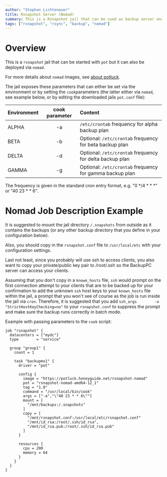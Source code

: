 ```yaml
---
author: "Stephan Lichtenauer"
title: Rsnapshot Server (Nomad)
summary: This is a Rsnapshot jail that can be used as backup server and be deployed via nomad.
tags: ["rsnapshot", "rsync", "backup", "nomad"]
---
```


# Overview

This is a ```rsnapshot``` jail that can be started with ```pot``` but it can also be deployed via ```nomad```.

For more details about ```nomad``` images, see [about potluck](https://potluck.honeyguide.net/micro/about-potluck/).

The jail exposes these parameters that can either be set via the environment or by setting the ```cook```parameters (the latter either via ```nomad```, see example below, or by editing the downloaded jails ```pot.conf``` file):

| Environment      | cook parameter     | Content      |
| :--------------- | :----------------: | :-----------|
| ALPHA       | -a              | ```/etc/crontab``` frequency for alpha backup plan |
| BETA       | -b              | Optional: ```/etc/crontab``` frequency for beta backup plan |
| DELTA       | -d              | Optional: ```/etc/crontab``` frequency for delta backup plan |
| GAMMA       | -g              | Optional: ```/etc/crontab``` frequency for gamma backup plan |

The frequency is given in the standard cron entry format, e.g. "0 */4 * * *" or "40 23 * * 6".


# Nomad Job Description Example

It is suggested to mount the jail directory ```/.snapshots``` from outside as it contains the backups (or any other backup directory that you define in your configuration below).

Also, you should copy in the ```rsnapshot.conf``` file to ```/usr/local/etc``` with your configuration settings. 

Last not least, since you probably will use ssh to access clients, you also want to copy your private/public key pair to /root/.ssh so the BackupPC server can access your clients.

Assuming that you don't copy in a ```known_hosts``` file, ```ssh``` would prompt on the first connection attempt to your clients that are to be backed up for your confirmation to add the unknown ```ssh``` host keys to your ```known_hosts``` file within the jail, a prompt that you won't see of course as the job is run inside the jail via ```cron```. Therefore, it is suggested that you add ```ssh_args        -o "StrictHostKeyChecking=no"``` to your ```rsnapshot.conf``` to suppress the prompt and make sure the backup runs correctly in batch mode.

Example with passing parameters to the ```cook``` script:

```
job "rsnapshot" {
  datacenters = ["mydc"]
  type        = "service"

  group "group1" {
    count = 1 

    task "backupmx1" {
      driver = "pot"

      config {
        image = "https://potluck.honeyguide.net/rsnapshot-nomad"
        pot = "rsnapshot-nomad-amd64-12_1"
        tag = "1.0"
        command = "/usr/local/bin/cook"
        args = ["-a","\"40 23 * * 6\""]
        mount = [
          "/mnt/backups:/.snapshots"
        ]
        copy = [
          "/mnt/rsnapshot.conf:/usr/local/etc/rsnapshot.conf"
          "/mnt/id_rsa:/root/.ssh/id_rsa",
          "/mnt/id_rsa.pub:/root/.ssh/id_rsa.pub"
        ]
      }

      resources {
        cpu = 200
        memory = 64
      }
    }
  }
}
```
